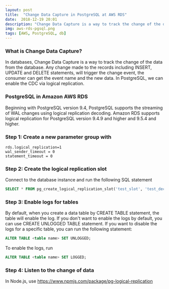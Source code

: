 ```yaml
---
layout: post
title:  "Change Data Capture in PostgreSQL at AWS RDS"
date:  2018-12-19 20:01
description: "Change Data Capture is a way to track the change of the data from the database."
img: aws-rds-pgsql.png 
tags: [AWS, PostgreSQL, db]
---
```


### What is Change Data Capture?
In databases, Change Data Capture is a way to track the change of the data from the database. Any change made to the records including INSERT, UPDATE and DELETE statements, will trigger the change event, the consumer can get the event name and the new data.
In PostgreSQL, we can enable the CDC via logical replication.

### PostgreSQL in Amazon AWS RDS
Beginning with PostgreSQL version 9.4, PostgreSQL supports the streaming of WAL changes using logical replication decoding. Amazon RDS supports logical replication for PostgreSQL version 9.4.9 and higher and 9.5.4 and higher. 

### Step 1: Create a new parameter group with
```
rds.logical_replication=1 
wal_sender_timeout = 0
statement_timeout = 0
```

### Step 2: Create the logical replication slot
Connect to the database instance and run the following SQL statement
```sql
SELECT * FROM pg_create_logical_replication_slot('test_slot', 'test_decoding');
```

### Step 3: Enable logs for tables
By default, when you create a data table by CREATE TABLE statement, the table will enable the log.
If you don't want to enable the logs by default, you can use CREATE UNLOGGED TABLE statement.
If you want to disable the logs for a specific table, you can run the following statement:
```sql
ALTER TABLE <table name> SET UNLOGGED;
```
To enable the logs, run
```sql
ALTER TABLE <table name> SET LOGGED;
```

### Step 4: Listen to the change of data
In Node.js, use https://www.npmjs.com/package/pg-logical-replication